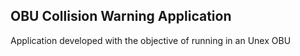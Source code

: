 ## OBU Collision Warning Application

Application developed with the objective of running in an Unex OBU
